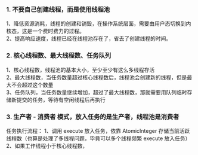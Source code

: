 
### 1. 不要自己创建线程，而是使用线程池

1、降低资源消耗，线程的创建和销毁，在操作系统层面，需要由用户态切换到内核态，这是一个费时费力的过程。<br>
2、提高响应速度，线程已经在线程池存在了，省去了创建线程的时间。<br>

### 2. 核心线程数、最大线程数、任务队列

1、核心线程数，线程池的基本大小，至少至少有这么多线程存活<br>
2、最大线程数，当任务数量超过核心线程数后，线程池会创建新的线程，但是最大不会超过这个数量<br>
3、任务队列，当任务数量继续增加，超过了最大线程数，那就需要用队列临时存储新提交的任务，等待有空闲线程后再执行<br>

### 3. 生产者 - 消费者 模式，放入任务的是生产者，线程池是消费者

任务执行流程：
1、调用 execute 放入任务，依靠 AtomicInteger 存储当前活跃线程数（也算是处理了多线程问题，毕竟可以多个线程频繁 execute 放入任务）
2、如果工作线程小于核心线程数，
